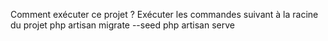 Comment exécuter ce projet ?
Exécuter les commandes suivant à la racine du projet
php artisan migrate --seed
php artisan serve
